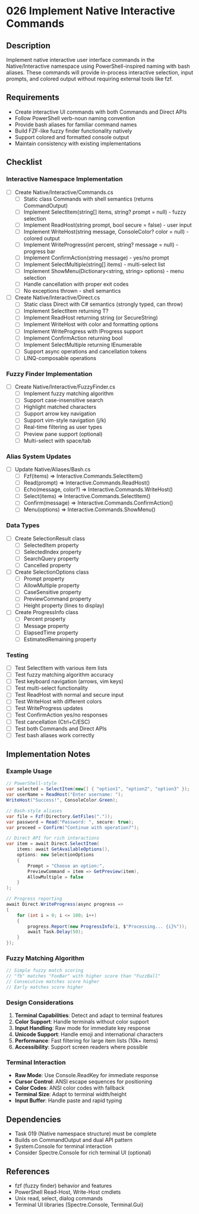 # 026 Implement Native Interactive Commands

## Description

Implement native interactive user interface commands in the Native/Interactive namespace using PowerShell-inspired naming with bash aliases. These commands will provide in-process interactive selection, input prompts, and colored output without requiring external tools like fzf.

## Requirements

- Create interactive UI commands with both Commands and Direct APIs
- Follow PowerShell verb-noun naming convention
- Provide bash aliases for familiar command names
- Build FZF-like fuzzy finder functionality natively
- Support colored and formatted console output
- Maintain consistency with existing implementations

## Checklist

### Interactive Namespace Implementation
- [ ] Create Native/Interactive/Commands.cs
  - [ ] Static class Commands with shell semantics (returns CommandOutput)
  - [ ] Implement SelectItem(string[] items, string? prompt = null) - fuzzy selection
  - [ ] Implement ReadHost(string prompt, bool secure = false) - user input
  - [ ] Implement WriteHost(string message, ConsoleColor? color = null) - colored output
  - [ ] Implement WriteProgress(int percent, string? message = null) - progress bar
  - [ ] Implement ConfirmAction(string message) - yes/no prompt
  - [ ] Implement SelectMultiple(string[] items) - multi-select list
  - [ ] Implement ShowMenu(Dictionary<string, string> options) - menu selection
  - [ ] Handle cancellation with proper exit codes
  - [ ] No exceptions thrown - shell semantics

- [ ] Create Native/Interactive/Direct.cs
  - [ ] Static class Direct with C# semantics (strongly typed, can throw)
  - [ ] Implement SelectItem<T> returning T?
  - [ ] Implement ReadHost returning string (or SecureString)
  - [ ] Implement WriteHost with color and formatting options
  - [ ] Implement WriteProgress with IProgress<T> support
  - [ ] Implement ConfirmAction returning bool
  - [ ] Implement SelectMultiple<T> returning IEnumerable<T>
  - [ ] Support async operations and cancellation tokens
  - [ ] LINQ-composable operations

### Fuzzy Finder Implementation
- [ ] Create Native/Interactive/FuzzyFinder.cs
  - [ ] Implement fuzzy matching algorithm
  - [ ] Support case-insensitive search
  - [ ] Highlight matched characters
  - [ ] Support arrow key navigation
  - [ ] Support vim-style navigation (j/k)
  - [ ] Real-time filtering as user types
  - [ ] Preview pane support (optional)
  - [ ] Multi-select with space/tab

### Alias System Updates
- [ ] Update Native/Aliases/Bash.cs
  - [ ] Fzf(items) => Interactive.Commands.SelectItem()
  - [ ] Read(prompt) => Interactive.Commands.ReadHost()
  - [ ] Echo(message, color?) => Interactive.Commands.WriteHost()
  - [ ] Select(items) => Interactive.Commands.SelectItem()
  - [ ] Confirm(message) => Interactive.Commands.ConfirmAction()
  - [ ] Menu(options) => Interactive.Commands.ShowMenu()

### Data Types
- [ ] Create SelectionResult class
  - [ ] SelectedItem property
  - [ ] SelectedIndex property
  - [ ] SearchQuery property
  - [ ] Cancelled property

- [ ] Create SelectionOptions class
  - [ ] Prompt property
  - [ ] AllowMultiple property
  - [ ] CaseSensitive property
  - [ ] PreviewCommand property
  - [ ] Height property (lines to display)

- [ ] Create ProgressInfo class
  - [ ] Percent property
  - [ ] Message property
  - [ ] ElapsedTime property
  - [ ] EstimatedRemaining property

### Testing
- [ ] Test SelectItem with various item lists
- [ ] Test fuzzy matching algorithm accuracy
- [ ] Test keyboard navigation (arrows, vim keys)
- [ ] Test multi-select functionality
- [ ] Test ReadHost with normal and secure input
- [ ] Test WriteHost with different colors
- [ ] Test WriteProgress updates
- [ ] Test ConfirmAction yes/no responses
- [ ] Test cancellation (Ctrl+C/ESC)
- [ ] Test both Commands and Direct APIs
- [ ] Test bash aliases work correctly

## Implementation Notes

### Example Usage

```csharp
// PowerShell-style
var selected = SelectItem(new[] { "option1", "option2", "option3" });
var userName = ReadHost("Enter username: ");
WriteHost("Success!", ConsoleColor.Green);

// Bash-style aliases
var file = Fzf(Directory.GetFiles("."));
var password = Read("Password: ", secure: true);
var proceed = Confirm("Continue with operation?");

// Direct API for rich interactions
var item = await Direct.SelectItem(
    items: await GetAvailableOptions(),
    options: new SelectionOptions 
    { 
        Prompt = "Choose an option:",
        PreviewCommand = item => GetPreview(item),
        AllowMultiple = false
    }
);

// Progress reporting
await Direct.WriteProgress(async progress =>
{
    for (int i = 0; i <= 100; i++)
    {
        progress.Report(new ProgressInfo(i, $"Processing... {i}%"));
        await Task.Delay(50);
    }
});
```

### Fuzzy Matching Algorithm

```csharp
// Simple fuzzy match scoring
// "fb" matches "FooBar" with higher score than "FuzzBall"
// Consecutive matches score higher
// Early matches score higher
```

### Design Considerations

1. **Terminal Capabilities**: Detect and adapt to terminal features
2. **Color Support**: Handle terminals without color support
3. **Input Handling**: Raw mode for immediate key response
4. **Unicode Support**: Handle emoji and international characters
5. **Performance**: Fast filtering for large item lists (10k+ items)
6. **Accessibility**: Support screen readers where possible

### Terminal Interaction

- **Raw Mode**: Use Console.ReadKey for immediate response
- **Cursor Control**: ANSI escape sequences for positioning
- **Color Codes**: ANSI color codes with fallback
- **Terminal Size**: Adapt to terminal width/height
- **Input Buffer**: Handle paste and rapid typing

## Dependencies

- Task 019 (Native namespace structure) must be complete
- Builds on CommandOutput and dual API pattern
- System.Console for terminal interaction
- Consider Spectre.Console for rich terminal UI (optional)

## References

- fzf (fuzzy finder) behavior and features
- PowerShell Read-Host, Write-Host cmdlets
- Unix read, select, dialog commands
- Terminal UI libraries (Spectre.Console, Terminal.Gui)